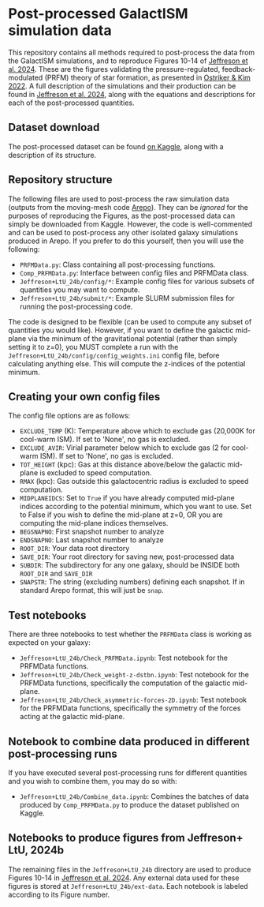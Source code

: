# Post-processed GalactISM simulation data
This repository contains all methods required to post-process the data from the GalactISM simulations, and to reproduce Figures 10-14 of [Jeffreson et al. 2024](https://ui.adsabs.harvard.edu/abs/2024arXiv240909114J/abstract). These are the figures validating the pressure-regulated, feedback-modulated (PRFM) theory of star formation, as presented in [Ostriker & Kim 2022](https://ui.adsabs.harvard.edu/abs/2022ApJ%E2%80%A6936..137O/abstract). A full description of the simulations and their production can be found in [Jeffreson et al. 2024](https://ui.adsabs.harvard.edu/abs/2024arXiv240909114J/abstract), along with the equations and descriptions for each of the post-processed quantities.

## Dataset download
The post-processed dataset can be found [on Kaggle](https://www.kaggle.com/datasets/sarahjeffreson/galactism-analysis-prfm), along with a description of its structure.

## Repository structure
The following files are used to post-process the raw simulation data (outputs from the moving-mesh code [Arepo](https://ui.adsabs.harvard.edu/abs/2010MNRAS.401..791S/abstract)). They can be _ignored_ for the purposes of reproducing the Figures, as the post-processed data can simply be downloaded from Kaggle. However, the code is well-commented and can be used to post-process any other isolated galaxy simulations produced in Arepo. If you prefer to do this yourself, then you will use the following:
* `PRFMData.py`: Class containing all post-processing functions.
* `Comp_PRFMData.py`: Interface between config files and PRFMData class.
* `Jeffreson+LtU_24b/config/*`: Example config files for various subsets of quantities you may want to compute.
* `Jeffreson+LtU_24b/submit/*`: Example SLURM submission files for running the post-processing code.

The code is designed to be flexible (can be used to compute any subset of quantities you would like). However, if you want to define the galactic mid-plane via the minimum of the gravitational potential (rather than simply setting it to z=0), you MUST complete a run with the `Jeffreson+LtU_24b/config/config_weights.ini` config file, before calculating anything else. This will compute the z-indices of the potential minimum.

## Creating your own config files
The config file options are as follows:
* `EXCLUDE_TEMP` (K): Temperature above which to exclude gas (20,000K for cool-warm ISM). If set to 'None', no gas is excluded.
* `EXCLUDE_AVIR`: Virial parameter below which to exclude gas (2 for cool-warm ISM). If set to 'None', no gas is excluded.
* `TOT_HEIGHT` (kpc): Gas at this distance above/below the galactic mid-plane is excluded to speed computation.
* `RMAX` (kpc): Gas outside this galactocentric radius is excluded to speed computation.
* `MIDPLANEIDCS`: Set to `True` if you have already computed mid-plane indices according to the potential minimum, which you want to use. Set to False if you wish to define the mid-plane at z=0, OR you are computing the mid-plane indices themselves.
* `BEGSNAPNO`: First snapshot number to analyze
* `ENDSNAPNO`: Last snapshot number to analyze
* `ROOT_DIR`: Your data root directory
* `SAVE_DIR`: Your root directory for saving new, post-processed data
* `SUBDIR`: The subdirectory for any one galaxy, should be INSIDE both `ROOT_DIR` and `SAVE_DIR`
* `SNAPSTR`: The string (excluding numbers) defining each snapshot. If in standard Arepo format, this will just be `snap`.

## Test notebooks
There are three notebooks to test whether the `PRFMData` class is working as expected on your galaxy:
* `Jeffreson+LtU_24b/Check_PRFMData.ipynb`: Test notebook for the PRFMData functions.
* `Jeffreson+LtU_24b/Check_weight-z-dstbn.ipynb`: Test notebook for the PRFMData functions, specifically the computation of the galactic mid-plane.
* `Jeffreson+LtU_24b/Check_asymmetric-forces-2D.ipynb`: Test notebook for the PRFMData functions, specifically the symmetry of the forces acting at the galactic mid-plane.

## Notebook to combine data produced in different post-processing runs
If you have executed several post-processing runs for different quantities and you wish to combine them, you may do so with:
* `Jeffreson+LtU_24b/Combine_data.ipynb`: Combines the batches of data produced by `Comp_PRFMData.py` to produce the dataset published on Kaggle.

## Notebooks to produce figures from Jeffreson+ LtU, 2024b
The remaining files in the `Jeffreson+LtU_24b` directory are used to produce Figures 10-14 in [Jeffreson et al. 2024](https://ui.adsabs.harvard.edu/abs/2024arXiv240909114J/abstract). Any external data used for these figures is stored at `Jeffreson+LtU_24b/ext-data`. Each notebook is labeled according to its Figure number.
